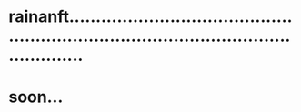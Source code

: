 # rainanft.............................................................................................................
# soon...
